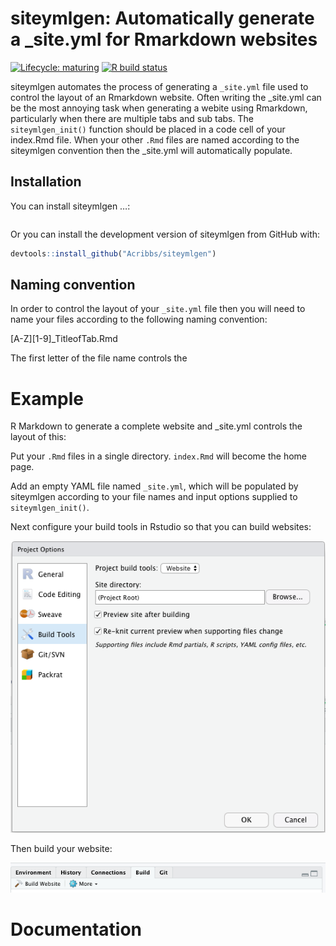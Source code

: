 
<!-- README.md is generated from README.Rmd. Please edit that file -->

# siteymlgen: Automatically generate a \_site.yml for Rmarkdown websites

<!-- badges: start -->

[![Lifecycle:
maturing](https://img.shields.io/badge/lifecycle-experimental-orange.svg)](https://www.tidyverse.org/lifecycle/#experimental)
[![R build
status](https://github.com/Acribbs/siteymlgen/workflows/R-CMD-check/badge.svg)](https://github.com/Acribbs/siteymlgen/actions)
<!-- badges: end -->

siteymlgen automates the process of generating a `_site.yml` file used
to control the layout of an Rmarkdown website. Often writing the
\_site.yml can be the most annoying task when generating a webite using
Rmarkdown, particularly when there are multiple tabs and sub tabs. The
`siteymlgen_init()` function should be placed in a code cell of your
index.Rmd file. When your other `.Rmd` files are named according to the
siteymlgen convention then the \_site.yml will automatically populate.

## Installation

You can install siteymlgen …:

``` r
```

Or you can install the development version of siteymlgen from GitHub
with:

``` r
devtools::install_github("Acribbs/siteymlgen")
```

## Naming convention

In order to control the layout of your `_site.yml` file then you will
need to name your files according to the following naming convention:

\[A-Z\]\[1-9\]\_TitleofTab.Rmd

The first letter of the file name controls the

# Example

R Markdown to generate a complete website and \_site.yml controls the
layout of this:

Put your `.Rmd` files in a single directory. `index.Rmd` will become the
home page.

Add an empty YAML file named `_site.yml`, which will be populated by
siteymlgen according to your file names and input options supplied to
`siteymlgen_init()`.

Next configure your build tools in Rstudio so that you can build
websites:

![](man/figures/README-configure.png)

Then build your website:

![](man/figures/README-build.png)

# Documentation
